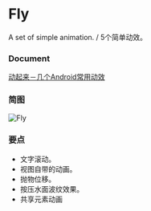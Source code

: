 # Fly
A set of simple animation. / 5个简单动效。

### Document
[动起来－几个Android常用动效](http://www.jianshu.com/p/c5cfa22834e0)

### 简图
![Fly](http://upload-images.jianshu.io/upload_images/2066824-e66c86edd1e93b6f.png?imageMogr2/auto-orient/strip%7CimageView2/2/w/360/h640)

### 要点
* 文字滚动。
* 视图自带的动画。
* 抛物位移。
* 按压水面波纹效果。
* 共享元素动画
